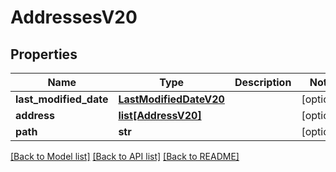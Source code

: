 # AddressesV20

## Properties
Name | Type | Description | Notes
------------ | ------------- | ------------- | -------------
**last_modified_date** | [**LastModifiedDateV20**](LastModifiedDateV20.md) |  | [optional] 
**address** | [**list[AddressV20]**](AddressV20.md) |  | [optional] 
**path** | **str** |  | [optional] 

[[Back to Model list]](../README.md#documentation-for-models) [[Back to API list]](../README.md#documentation-for-api-endpoints) [[Back to README]](../README.md)


